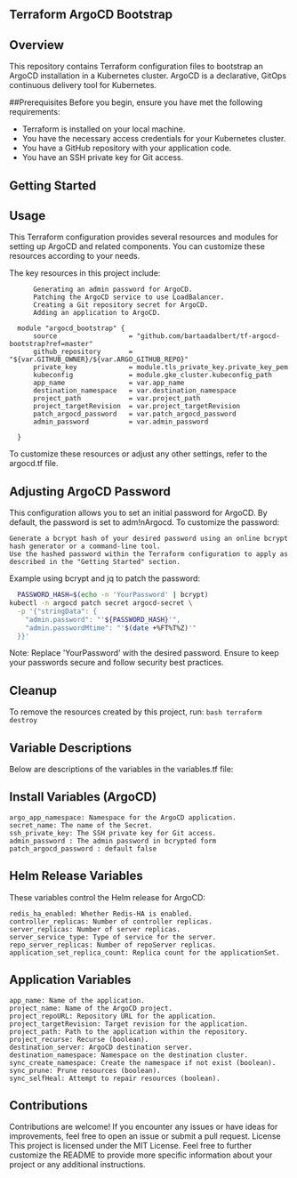 ## Terraform ArgoCD Bootstrap
## Overview

This repository contains Terraform configuration files to bootstrap an ArgoCD installation in a Kubernetes cluster. ArgoCD is a declarative, GitOps continuous delivery tool for Kubernetes.

##Prerequisites
Before you begin, ensure you have met the following requirements:

- Terraform is installed on your local machine.
- You have the necessary access credentials for your Kubernetes cluster.
- You have a GitHub repository with your application code.
- You have an SSH private key for Git access.

## Getting Started

## Usage

This Terraform configuration provides several resources and modules for setting up ArgoCD and related components. You can customize these resources according to your needs.

The key resources in this project include:

  ```   Creating the ArgoCD installation using Helm (chart: argo-cd).
        Generating an admin password for ArgoCD.
        Patching the ArgoCD service to use LoadBalancer.
        Creating a Git repository secret for ArgoCD.
        Adding an application to ArgoCD.
  ```
  ```module
    module "argocd_bootstrap" {
        source                  = "github.com/bartaadalbert/tf-argocd-bootstrap?ref=master"
        github_repository       = "${var.GITHUB_OWNER}/${var.ARGO_GITHUB_REPO}"
        private_key             = module.tls_private_key.private_key_pem
        kubeconfig              = module.gke_cluster.kubeconfig_path
        app_name                = var.app_name
        destination_namespace   = var.destination_namespace
        project_path            = var.project_path
        project_targetRevision  = var.project_targetRevision
        patch_argocd_password   = var.patch_argocd_password
        admin_password          = var.admin_password

    }
  ```
To customize these resources or adjust any other settings, refer to the argocd.tf file.

## Adjusting ArgoCD Password
This configuration allows you to set an initial password for ArgoCD. By default, the password is set to adm!nArgocd. To customize the password:

    Generate a bcrypt hash of your desired password using an online bcrypt hash generator or a command-line tool.
    Use the hashed password within the Terraform configuration to apply as described in the "Getting Started" section.

Example using bcrypt and jq to patch the password:

```bash
  PASSWORD_HASH=$(echo -n 'YourPassword' | bcrypt)
kubectl -n argocd patch secret argocd-secret \
  -p '{"stringData": {
    "admin.password": "'${PASSWORD_HASH}'",
    "admin.passwordMtime": "'$(date +%FT%T%Z)'"
  }}'
```
Note: Replace 'YourPassword' with the desired password. Ensure to keep your passwords secure and follow security best practices.

## Cleanup

To remove the resources created by this project, run:
```bash terraform destroy```

## Variable Descriptions

Below are descriptions of the variables in the variables.tf file:
## Install Variables (ArgoCD)

    argo_app_namespace: Namespace for the ArgoCD application.
    secret_name: The name of the Secret.
    ssh_private_key: The SSH private key for Git access.
    admin_password : The admin password in bcrypted form
    patch_argocd_password : default false

## Helm Release Variables

These variables control the Helm release for ArgoCD:

    redis_ha_enabled: Whether Redis-HA is enabled.
    controller_replicas: Number of controller replicas.
    server_replicas: Number of server replicas.
    server_service_type: Type of service for the server.
    repo_server_replicas: Number of repoServer replicas.
    application_set_replica_count: Replica count for the applicationSet.

## Application Variables

    app_name: Name of the application.
    project_name: Name of the ArgoCD project.
    project_repoURL: Repository URL for the application.
    project_targetRevision: Target revision for the application.
    project_path: Path to the application within the repository.
    project_recurse: Recurse (boolean).
    destination_server: ArgoCD destination server.
    destination_namespace: Namespace on the destination cluster.
    sync_create_namespace: Create the namespace if not exist (boolean).
    sync_prune: Prune resources (boolean).
    sync_selfHeal: Attempt to repair resources (boolean).

## Contributions

Contributions are welcome! If you encounter any issues or have ideas for improvements, feel free to open an issue or submit a pull request.
License
This project is licensed under the MIT License.
Feel free to further customize the README to provide more specific information about your project or any additional instructions.
